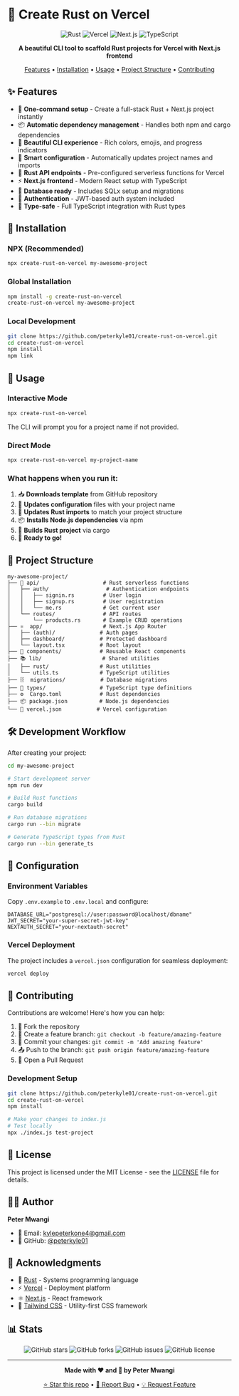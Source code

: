 # 🦀 Create Rust on Vercel

<div align="center">

![Rust](https://img.shields.io/badge/rust-%23000000.svg?style=for-the-badge&logo=rust&logoColor=white)
![Vercel](https://img.shields.io/badge/vercel-%23000000.svg?style=for-the-badge&logo=vercel&logoColor=white)
![Next.js](https://img.shields.io/badge/Next-black?style=for-the-badge&logo=next.js&logoColor=white)
![TypeScript](https://img.shields.io/badge/typescript-%23007ACC.svg?style=for-the-badge&logo=typescript&logoColor=white)

**A beautiful CLI tool to scaffold Rust projects for Vercel with Next.js frontend**

[Features](#-features) • [Installation](#-installation) • [Usage](#-usage) • [Project Structure](#-project-structure) • [Contributing](#-contributing)

</div>

## ✨ Features

- 🚀 **One-command setup** - Create a full-stack Rust + Next.js project instantly
- 📦 **Automatic dependency management** - Handles both npm and cargo dependencies
- 🎨 **Beautiful CLI experience** - Rich colors, emojis, and progress indicators
- 🔧 **Smart configuration** - Automatically updates project names and imports
- 🦀 **Rust API endpoints** - Pre-configured serverless functions for Vercel
- ⚡ **Next.js frontend** - Modern React setup with TypeScript
- 📝 **Database ready** - Includes SQLx setup and migrations
- 🔐 **Authentication** - JWT-based auth system included
- 🎯 **Type-safe** - Full TypeScript integration with Rust types

## 🚀 Installation

### NPX (Recommended)

```bash
npx create-rust-on-vercel my-awesome-project
```

### Global Installation

```bash
npm install -g create-rust-on-vercel
create-rust-on-vercel my-awesome-project
```

### Local Development

```bash
git clone https://github.com/peterkyle01/create-rust-on-vercel.git
cd create-rust-on-vercel
npm install
npm link
```

## 🎯 Usage

### Interactive Mode

```bash
npx create-rust-on-vercel
```

The CLI will prompt you for a project name if not provided.

### Direct Mode

```bash
npx create-rust-on-vercel my-project-name
```

### What happens when you run it:

1. 📥 **Downloads template** from GitHub repository
2. 📝 **Updates configuration** files with your project name
3. 🔄 **Updates Rust imports** to match your project structure
4. 📦 **Installs Node.js dependencies** via npm
5. 🦀 **Builds Rust project** via cargo
6. 🎉 **Ready to go!**

## 📁 Project Structure

```
my-awesome-project/
├── 🦀 api/                    # Rust serverless functions
│   ├── auth/                  # Authentication endpoints
│   │   ├── signin.rs         # User login
│   │   ├── signup.rs         # User registration
│   │   └── me.rs             # Get current user
│   └── routes/               # API routes
│       └── products.rs       # Example CRUD operations
├── ⚛️  app/                   # Next.js App Router
│   ├── (auth)/              # Auth pages
│   ├── dashboard/           # Protected dashboard
│   └── layout.tsx           # Root layout
├── 🎨 components/            # Reusable React components
├── 📚 lib/                   # Shared utilities
│   ├── rust/                # Rust utilities
│   └── utils.ts             # TypeScript utilities
├── 🗄️  migrations/           # Database migrations
├── 🔧 types/                 # TypeScript type definitions
├── ⚙️  Cargo.toml            # Rust dependencies
├── 📦 package.json          # Node.js dependencies
└── 🚀 vercel.json           # Vercel configuration
```

## 🛠️ Development Workflow

After creating your project:

```bash
cd my-awesome-project

# Start development server
npm run dev

# Build Rust functions
cargo build

# Run database migrations
cargo run --bin migrate

# Generate TypeScript types from Rust
cargo run --bin generate_ts
```

## 🔧 Configuration

### Environment Variables

Copy `.env.example` to `.env.local` and configure:

```env
DATABASE_URL="postgresql://user:password@localhost/dbname"
JWT_SECRET="your-super-secret-jwt-key"
NEXTAUTH_SECRET="your-nextauth-secret"
```

### Vercel Deployment

The project includes a `vercel.json` configuration for seamless deployment:

```bash
vercel deploy
```

## 🤝 Contributing

Contributions are welcome! Here's how you can help:

1. 🍴 Fork the repository
2. 🌟 Create a feature branch: `git checkout -b feature/amazing-feature`
3. 💫 Commit your changes: `git commit -m 'Add amazing feature'`
4. 📤 Push to the branch: `git push origin feature/amazing-feature`
5. 🎉 Open a Pull Request

### Development Setup

```bash
git clone https://github.com/peterkyle01/create-rust-on-vercel.git
cd create-rust-on-vercel
npm install

# Make your changes to index.js
# Test locally
npx ./index.js test-project
```

## 📝 License

This project is licensed under the MIT License - see the [LICENSE](LICENSE) file for details.

## 👨‍💻 Author

**Peter Mwangi**

- 📧 Email: kylepeterkone4@gmail.com
- 🐙 GitHub: [@peterkyle01](https://github.com/peterkyle01)

## 🙏 Acknowledgments

- 🦀 [Rust](https://www.rust-lang.org/) - Systems programming language
- ⚡ [Vercel](https://vercel.com/) - Deployment platform
- ⚛️ [Next.js](https://nextjs.org/) - React framework
- 🎨 [Tailwind CSS](https://tailwindcss.com/) - Utility-first CSS framework

## 📊 Stats

<div align="center">

![GitHub stars](https://img.shields.io/github/stars/peterkyle01/create-rust-on-vercel?style=social)
![GitHub forks](https://img.shields.io/github/forks/peterkyle01/create-rust-on-vercel?style=social)
![GitHub issues](https://img.shields.io/github/issues/peterkyle01/create-rust-on-vercel)
![GitHub license](https://img.shields.io/github/license/peterkyle01/create-rust-on-vercel)

</div>

---

<div align="center">

**Made with ❤️ and 🦀 by Peter Mwangi**

[⭐ Star this repo](https://github.com/peterkyle01/create-rust-on-vercel) • [🐛 Report Bug](https://github.com/peterkyle01/create-rust-on-vercel/issues) • [💡 Request Feature](https://github.com/peterkyle01/create-rust-on-vercel/issues)

</div>
